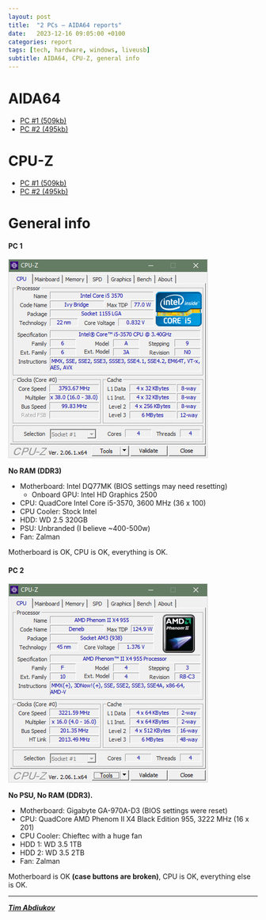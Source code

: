 ```yaml
---
layout: post
title:  "2 PCs – AIDA64 reports"
date:   2023-12-16 09:05:00 +0100
categories: report
tags: [tech, hardware, windows, liveusb]
subtitle: AIDA64, CPU-Z, general info
---
```


#  AIDA64

* [PC #1 (509kb)](./A-PC-AIDA64.htm)
* [PC #2 (495kb)](./T-PC-AIDA64.htm)

# CPU-Z

* [PC #1 (509kb)](./A-PC-CPU-Z.htm)
* [PC #2 (495kb)](./T-PC-CPU-Z.htm)

# General info

#### PC 1

![A-PC-CPU-Z](./A-PC-CPU-Z.PNG)

**No RAM (DDR3)**

* Motherboard: Intel DQ77MK (BIOS settings may need resetting)
	* Onboard GPU: 	Intel HD Graphics 2500
* CPU: 	QuadCore Intel Core i5-3570, 3600 MHz (36 x 100)
* CPU Cooler: Stock Intel
* HDD: WD 2.5 320GB
* PSU: Unbranded (I believe ~400-500w)
* Fan: Zalman

Motherboard is OK, CPU is OK, everything is OK.

#### PC 2

![T-PC-CPU-Z](./T-PC-CPU-Z.PNG)

**No PSU, No RAM (DDR3).** 

* Motherboard: 	Gigabyte GA-970A-D3 (BIOS settings were reset)
* CPU: 	QuadCore AMD Phenom II X4 Black Edition 955, 3222 MHz (16 x 201)
* CPU Cooler: Chieftec with a huge fan
* HDD 1: WD 3.5 1TB
* HDD 2: WD 3.5 2TB 
* Fan: Zalman

Motherboard is OK **(case buttons are broken)**, CPU is OK, everything else is OK.

---------------------------------

***[Tim Abdiukov](https://github.com/TAbdiukov)***

